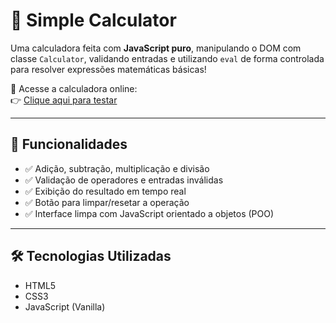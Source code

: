# 🧮 Simple Calculator

Uma calculadora feita com **JavaScript puro**, manipulando o DOM com classe `Calculator`, validando entradas e utilizando `eval` de forma controlada para resolver expressões matemáticas básicas!

🔗 Acesse a calculadora online:  
👉 [Clique aqui para testar](https://eupedrobarbosa03.github.io/simple-calculator/)

---

## 🚀 Funcionalidades

- ✅ Adição, subtração, multiplicação e divisão
- ✅ Validação de operadores e entradas inválidas
- ✅ Exibição do resultado em tempo real
- ✅ Botão para limpar/resetar a operação
- ✅ Interface limpa com JavaScript orientado a objetos (POO)

---

## 🛠️ Tecnologias Utilizadas

- HTML5  
- CSS3  
- JavaScript (Vanilla)
